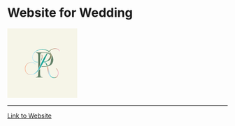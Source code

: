 # Website for Wedding

<img src="https://raw.githubusercontent.com/yashas-hm/PRATVI/master/assets/images/pratvi_logo.png"/>

<hr>

[Link to Website](https://yashas-hm.github.io/pratvi-web-build/#/)

